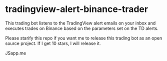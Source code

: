 # tradingview-alert-binance-trader

This trading bot listens to the TradingView alert emails on your inbox and executes trades on Binance based on the parameters set on the TD alerts.

Please starify this repo if you want me to release this trading bot as an open source project. If I get 10 stars, I will release it.

JSapp.me

